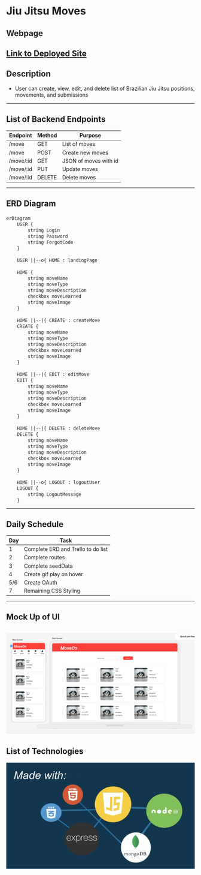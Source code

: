 # **Jiu Jitsu Moves**

## Webpage
[**Link to Deployed Site**](https://move-matrix.onrender.com)
---

## Description
- User can create, view, edit, and delete list of Brazilian Jiu Jitsu positions, movements, and submissions

---
## List of Backend Endpoints
|Endpoint|Method|Purpose|
|--------|------|--------|
|/move|GET|List of moves|
|/move|POST|Create new moves|
|/move/:id|GET|JSON of moves with id|
|/move/:id|PUT|Update moves|
|/move/:id|DELETE|Delete moves|
---
## ERD Diagram
``` mermaid
erDiagram
    USER {
        string Login
        string Password
        string ForgotCode
    }

    USER ||--o{ HOME : landingPage

    HOME {
        string moveName
        string moveType
        string moveDescription
        checkbox moveLearned
        string moveImage
    }

    HOME ||--|{ CREATE : createMove
    CREATE {
        string moveName
        string moveType
        string moveDescription
        checkbox moveLearned
        string moveImage
    }

    HOME ||--|{ EDIT : editMove
    EDIT {
        string moveName
        string moveType
        string moveDescription
        checkbox moveLearned
        string moveImage
    }

    HOME ||--|{ DELETE : deleteMove
    DELETE {
        string moveName
        string moveType
        string moveDescription
        checkbox moveLearned
        string moveImage
    }

    HOME ||--o{ LOGOUT : logoutUser
    LOGOUT {
        string LogoutMessage
    }
```
---
## Daily Schedule
|Day|Task|
|---|----|
|1|Complete ERD and Trello to do list|
|2|Complete routes|
|3|Complete seedData|
|4|Create gif play on hover|
|5/6|Create OAuth|
|7|Remaining CSS Styling|
---
## Mock Up of UI
![Desktop View](/wireframe2.png)
---
## List of Technologies
![Example Image](/p2.jpg)
